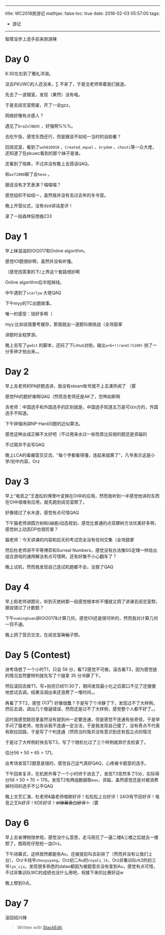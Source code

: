 
---
title: WC2018旅游记
mathjax: false
toc: true
date: 2018-02-03 05:57:00
tags:
- 游记
---
智障没学上选手前来旅游辣

<!-- more -->

# Day 0

8:30左右到了雅礼洋湖。

没去PKUWC的人还没来，$\sum$ 不来了，于是沈老师带着我们报道。

先去了一波寝室，发现（果然）没有电。

于是去阅览室颓废，开了一会gzz。

网络好像有点感人？

遇见了`DraZxlNDdt` ，好强啊%%%。

去吃午饭，感觉东西还行，但是据说不如绍一当时的自助餐？

回阅览室，看到了`wxh010910` 、`Created_equal`  、`krydom` 、`chouti`等一众大佬，还知道了在pkuwc看到的那个妹子是谁。

还看到了晓犇，不过并没有敢上去搭话QAQ。

和`wzf2000`聊了会`hexo` 。

据说没有才艺表演？喵喵喵？

感觉组织不如绍一，虽然我并没有去过去年的冬令营。

晚上开营仪式，没有dzd讲话差评！

录了一段森林狂想曲233

# Day 1

早上妹滋滋的IOI2017和Online algorithm。

感觉IOI题很妙啊，虽然并没有听懂。

（感觉找答案的下/上界这个套路很妙啊

Online algorithm后半程掉线。

中午遇到了`scarlyw` 大佬QAQ

下午myy的TC出题故事。

唯一的感受：钱好多啊（

myy:比如说我要考缓存，那我就出一道题叫做挑战（全场鼓掌

讲题时全程梦游。

晚上去写了`gedit` 的脚本，还码了下Linux对拍，输出`a+b+!(rand()%100)` 拍了一分多钟才拍出来。。

# Day 2

早上吉老师的PA好题选讲，我没有steam账号就不上去凑热闹了
（雾

感觉PA的题好难啊QAQ（然而吉老师还是AK了，恐怖如斯啊

吉老师：中国选手和外国选手的区别就是，中国选手知道五万是可以n方的，外国选手不知道。

下午钟强闲讲NP-Hard问题的近似算法。

感觉这种出成正解不太好吧（不过用来水过一些性质比较弱的题还是资磁的

不过窝并不会写QAQ

晚上LCA的毒瘤营员交流，"每个字都看得懂，连起来就算了"，凡爷表示这是小学/初中内容，Orz

# Day 3

早上“电音之”王逸松的傅里叶变换在OI中的应用，然而我听到一半感觉他讲的东西在OI中很难有应用，就先跑到阅览室颓了。

好像错过了水木道，感觉有点可惜QAQ

下午猫老师讲圆方树和(<s>动态</s>)动态规划，感觉比普通的点双建树方法优美好多啊，感觉树上动态DP也很厉害？

猫老师：今天讲课的内容和后天的考试完全没有任何交集（全场鼓掌

然后杜老师讲不平等博弈和Surreal Numbers，感觉没有办法像SG定理一样给出组合游戏的通用解法有点可惜啊，还有好像不小心翻车了？

晚上试机，然而我发现自己连试机题都不会，没救了QAQ

# Day 4

早上假老师讲图论，听到灭绝树那一段感觉根本听不懂就又鸽了讲课去阅览室颓，据说错过了计数题？

下午`xumingkuan`讲IOI2017&计算几何，感觉IOI还是很可听的，然而我对计算几何一窍不通。

晚上鸽了营员交流，在阅览室<s>背板子</s>颓。


# Day 5 (Contest)

进考场想了一个小时T1，只会 $56$ 分，看T2感觉不可做，滚去看T3，因为感觉链的情况显然要特判就先写了个链拿 $35$ 分冷静了下。

然后滚回去做T1，写+拍完已经11:30了，期间发现最小化之后窗口不见了还傻傻地尝试去调，结果没调出来还浪费了一堆时间。。

再看了下T2，感觉 $O(3^n)$ 好像很蠢？于是写了个冷静了下，发现过不了大样例，然后去调，调出几个傻逼错误，然而还是过不了大样例，感觉整个人都不好了。。

这时我感觉题目里虽然没有提到州一定要连通，但是感觉不连通有些奇怪，于是举手问了猫老师，他告诉我不连通一定合法，于是我发现自己傻了，没有奇点不代表有欧拉回路，于是写了个判连通（然而当时我并没有意识到还有孤立点的情况

于是过了大样例赶快去写T3，写了个随机化过了三个样例就弃疗去检查了。

估分$56+50+65=171$。

出考场发现T2题意是错的，感觉自己运气真好QAQ，心疼被卡题意的选手。

下午回来复评，在机房外等了一个小时终于进去了，发现T3竞然多了$5$分，实际得分$56+50+70=176$。发现T2有两组数据取`max`，资磁，虽然感觉还是对被浪费掉时间的选手不公平QAQ

晚上文艺汇演，杜老师&猫老师唱歌好评！松松松上台好评！24OI有节目好评！电音之王lk好评！KDE好评！<s>dt弹幕表白好评！</s>（雾
# Day 6

早上去省博物馆参观，感觉没什么意思，走马观花了一遍二楼&三楼之后就去一楼颓了，围观旺仔怒抢一血Orz。

下午闭幕式，这样居然都能有Au，还被提前叫去彩排了（然而并没有让我们上台），Orz卡线爷`zhouyuyang`，Orz初二Au的`cnyali_lk`，Orz非集训队rk2的初三爷`lyx_cjz`。发现很多熟悉的dalao都因为被题意杀没有拿到Au，感觉有点可惜，不过非集训队WC的成绩也没什么用吧，祝接下来的比赛好运w

晚上颓到0点。

# Day 7

滚回绍兴辣






> Written with [StackEdit](https://stackedit.io/).
